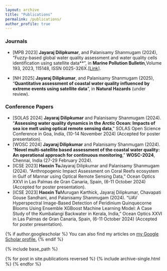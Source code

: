 ```yaml
---
layout: archive
title: "Publications"
permalink: /publications/
author_profile: true
---
```


### Journals

 * [MPB 2023] **Jayaraj Dilipkumar**, and Palanisamy Shanmugam (2024), “Fuzzy-based global water quality assessment and water quality cells identification using satellite data**”, in **Marine Pollution Bulletin**,Volume 193, 2023, 115148, ISSN 0025-326X.[[Link]](https://doi.org/10.1016/j.marpolbul.2023.115148).

 * [NH 2025] **Jayaraj Dilipkumar**, and Palanisamy Shanmugam (2025), “**Quantitative assessment of coastal water quality influenced by extreme events using satellite data**”, in **Natural Hazards** (under review).


### Conference Papers

* [SOLAS 2024] **Jayaraj Dilipkumar** and Palanisamy Shanmugam (2024). “**Assessing water quality dynamics in the Arctic Ocean: Impacts of sea ice melt using optical remote sensing data**,” SOLAS Open Science Conference in Goa, India, (10-14 November 2024) (Accepted for poster presentation).
* [WOSC 2024] **Jayaraj Dilipkumar** and Palanisamy Shanmugam (2024). “**Novel multi-satellite based assessment of the coastal water quality: An operational approach for continuous monitoring**,” **WOSC-2024**, Chennai, India (27-29 February 2024).
* [ICSE 2023] **Haoxin Tu**Jayaraj Dilipkumar and Palanisamy Shanmugam (2024). “Anthropogenic Impact Assessment on Coral Reefs ecosystem in Gulf of Mannar using Optical Remote Sensing Data,” Ocean Optics XXVI in Las Palmas de Gran Canaria, Spain, (6-11 October 2024) (Accepted for poster presentation).
* [ICSE 2023] **Haoxin Tu**Murugan Karthick, Jayaraj Dilipkumar, Chavapati Gouse Sandhani, and Palanisamy Shanmugam (2024). “UAV Hyperspectral Image-Based Detection of Peridinium Quinquecorne Blooms Using Ensemble XGBoost Machine Learning Model: A Case Study of the Kumbalangi Backwater in Kerala,
India,” Ocean Optics XXVI in Las Palmas de Gran Canaria, Spain, (6-11 October 2024) (Accepted for poster
presentation).









{% if author.googlescholar %}
  You can also find my articles on <u><a href="{{author.googlescholar}}">my Google Scholar profile</a>.</u>
{% endif %}

{% include base_path %}

{% for post in site.publications reversed %}
  {% include archive-single.html %}
{% endfor %}
